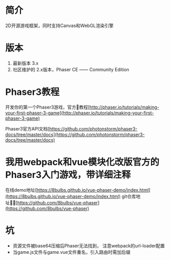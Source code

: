 # 简介
2D开源游戏框架，同时支持Canvas和WebGL渲染引擎

# 版本
1. 最新版本 3.x
2. 社区维护的 2.x版本，Phaser CE —— Community Edition

# Phaser3教程
开发你的第一个Phaser3游戏，官方教程[http://phaser.io/tutorials/making-your-first-phaser-3-game](http://phaser.io/tutorials/making-your-first-phaser-3-game)

Phaser3官方API文档[https://github.com/photonstorm/phaser3-docs/tree/master/docs](https://github.com/photonstorm/phaser3-docs/tree/master/docs)

# 我用webpack和vue模块化改版官方的Phaser3入门游戏，带详细注释
在线demo地址[https://8bulbs.github.io/vue-phaser-demo/index.html](https://8bulbs.github.io/vue-phaser-demo/index.html)
git仓库地址[https://github.com/8bulbs/vue-phaser](https://github.com/8bulbs/vue-phaser)

# 坑
* 资源文件被base64压缩后Phaser无法找到， 注意webpack的url-loader配置
* 当game.js文件与game.vue文件重名，引入路由时需加后缀